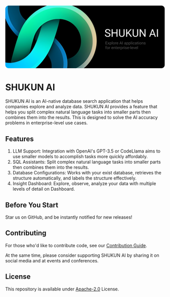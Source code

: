 <p align="center">
    <img src="./images/readme-banner.png" />
</p>

# SHUKUN AI

SHUKUN AI is an AI-native database search application that helps companies explore and analyze data. SHUKUN AI provides a feature that helps you split complex natural language tasks into smaller parts then combines them into the results. This is designed to solve the AI accuracy problems in enterprise-level use cases.

## Features

1. LLM Support: Integration with OpenAI's GPT-3.5 or CodeLlama aims to use smaller models to accomplish tasks more quickly affordably.
2. SQL Assistants: Split complex natural language tasks into smaller parts then combines them into the results.
3. Database Configurations: Works with your exist database, retrieves the structure automatically, and labels the structure effectively.
4. Insight Dashboard: Explore, observe, analyze your data with multiple levels of detail on Dashboard.

## Before You Start

Star us on GitHub, and be instantly notified for new releases!

## Contributing

For those who'd like to contribute code, see our [Contribution Guide](./CONTRIBUTE.md).

At the same time, please consider supporting SHUKUN AI by sharing it on social media and at events and conferences.

## License

This repository is available under [Apache-2.0](./LICENSE) License.
